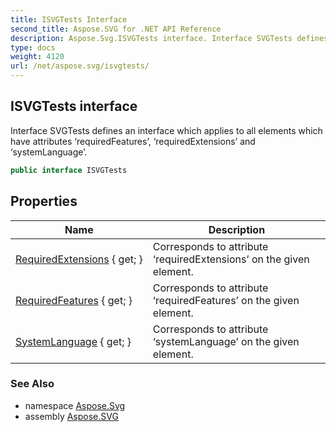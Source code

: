 ```yaml
---
title: ISVGTests Interface
second_title: Aspose.SVG for .NET API Reference
description: Aspose.Svg.ISVGTests interface. Interface SVGTests defines an interface which applies to all elements which have attributes requiredFeatures requiredExtensions and systemLanguage
type: docs
weight: 4120
url: /net/aspose.svg/isvgtests/
---
```

## ISVGTests interface

Interface SVGTests defines an interface which applies to all elements which have attributes ‘requiredFeatures’, ‘requiredExtensions’ and ‘systemLanguage’.

```csharp
public interface ISVGTests
```

## Properties

| Name | Description |
| --- | --- |
| [RequiredExtensions](../../aspose.svg/isvgtests/requiredextensions/) { get; } | Corresponds to attribute ‘requiredExtensions’ on the given element. |
| [RequiredFeatures](../../aspose.svg/isvgtests/requiredfeatures/) { get; } | Corresponds to attribute ‘requiredFeatures’ on the given element. |
| [SystemLanguage](../../aspose.svg/isvgtests/systemlanguage/) { get; } | Corresponds to attribute ‘systemLanguage’ on the given element. |

### See Also

* namespace [Aspose.Svg](../../aspose.svg/)
* assembly [Aspose.SVG](../../)
